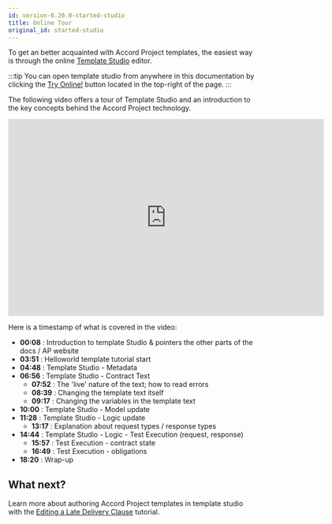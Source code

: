 ```yaml
---
id: version-0.20.0-started-studio
title: Online Tour
original_id: started-studio
---
```


To get an better acquainted with Accord Project templates, the easiest way is through the online [Template Studio](https://studio.accordproject.org) editor.

:::tip
You can open template studio from anywhere in this documentation by clicking the [Try Online!](https://studio.accordproject.org) button located in the top-right of the page.
:::

The following video offers a tour of Template Studio and an introduction to the key concepts behind the Accord Project technology.

<iframe src="https://player.vimeo.com/video/328933628" width="640" height="400" frameborder="0" allow="autoplay; fullscreen" allowfullscreen></iframe>

Here is a timestamp of what is covered in the video:

- **00:08** : Introduction to template Studio & pointers the other parts of the docs / AP website
- **03:51** : Helloworld template tutorial start
- **04:48** : Template Studio - Metadata
- **06:56** : Template Studio - Contract Text
  - **07:52** : The 'live' nature of the text; how to read errors
  - **08:39** : Changing the template text itself
  - **09:17** : Changing the variables in the template text
- **10:00** : Template Studio - Model update
- **11:28** : Template Studio - Logic update
  - **13:17** : Explanation about request types / response types
- **14:44** : Template Studio - Logic - Test Execution (request, response)
  - **15:57** : Test Execution - contract state
  - **16:49** : Test Execution - obligations
- **18:20** : Wrap-up

## What next?

Learn more about authoring Accord Project templates in template studio with the [Editing a Late Delivery Clause](tutorial-latedelivery) tutorial.
